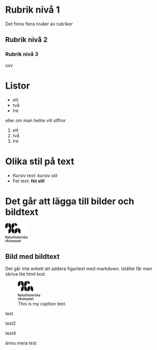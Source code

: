 # Rubrik nivå 1
Det finns flera nivåer av rubriker

## Rubrik nivå 2

### Rubrik nivå 3

osv

# Listor

- ett
- två
- tre

eller om man hellre vill siffror

1. ett
2. två
3. tre

# Olika stil på text

- Kursiv text: *kursiv stil*
- Fet text: **fet stil**

# Det går att lägga till bilder och bildtext

![NRM Logo](images/logo.png)

## Bild med bildtext
Det går inte enkelt att addera figurtext med markdown. Istället får
man skriva lite html kod.

<figure>
  <img src="images/logo.png" alt="Logo"/>
  <figcaption>This is my caption text.</figcaption>
</figure>


test

test2

test4

ännu mera test
